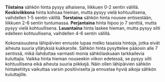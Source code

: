 **Tiistaina** sähkön hinta pysyy alhaisena, liikkuen 0-2 sentin välillä. **Keskiviikkona** hinta kohoaa hieman, mutta pysyy vielä kohtuullisena, vaihdellen 1-5 sentin välillä. **Torstaina** sähkön hinta nousee entisestään, liikkuen 2-6 sentin tuntumassa. **Perjantaina** hinta hipoo jo 7 senttiä, mutta pysyy vielä kohtuullisena. **Lauantaina** hinta laskee hieman, mutta pysyy silti edelleen kohtuullisena, vaihdellen 4-6 sentin välillä. 

Kokonaisuutena lähipäivien ennuste lupaa melko tasaisia hintoja, jotka eivät aiheuta suuria yllätyksiä kukkarolle. Sähkön hinta pysyttelee pääosin alle 7 sentissä, mikä ilahduttaa varmasti monia sähkölaskuaan tarkkailevia kuluttajia. Vaikka hinta hieman nouseekin viikon edetessä, se pysyy silti kohtuullisena eikä aiheuta suuria piikkejä. Näin ollen lähipäivien sähkön hintakehitys vaikuttaa varsin positiiviselta ja ennustaa hyviä aikoja sähkön kuluttajille.
